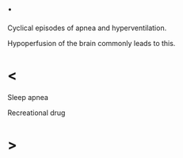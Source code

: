 # .

Cyclical episodes of apnea and hyperventilation.

Hypoperfusion of the brain commonly leads to this.

# <

Sleep apnea

Recreational drug

# >
